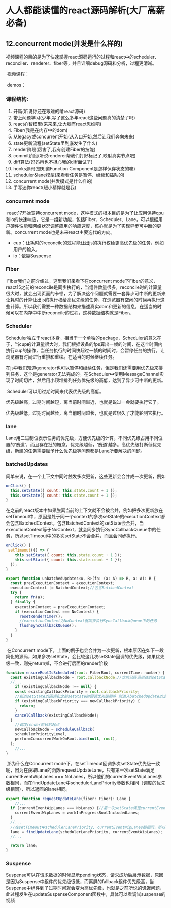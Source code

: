 # 人人都能读懂的react源码解析(大厂高薪必备)

## 12.concurrent mode(并发是什么样的)

​	视频课程的目的是为了快速掌握react源码运行的过程和react中的scheduler、reconciler、renderer、fiber等，并且详细debug源码和分析，过程更清晰。

​	视频课程：

​	demos：

### 课程结构:

1. <a>开篇(听说你还在艰难的啃react源码)</a>
2. <a>带上问题学习(少年,写了这么多年react这些问题真的清楚了吗)</a>
3. <a>react心智模型(来来来,让大脑有react思维吧)</a>
4. <a>Fiber(我是在内存中的dom)</a>
5. <a>从legacy或concurrent开始(从入口开始,然后让我们奔向未来)</a>
6. <a>state更新流程(setState里到底发生了什么)</a>
7. <a>render阶段(厉害了,我有创建Fiber的技能)</a>
8. <a>commit阶段(听说renderer帮我们打好标记了,映射真实节点吧)</a>
9. <a>diff算法(妈妈再也不担心我的diff面试了)</a>
10. <a>hooks源码(想知道Function Component是怎样保存状态的嘛)</a>
11. <a>scheduler&lane模型(来看看任务是暂停、继续和插队的)</a>
12. <a>concurrent mode(并发模式是什么样的)</a>
13. <a>手写迷你react(短小精悍就是我)</a>

### concurrent mode

​	react17开始支持concurrent mode，这种模式的根本目的是为了让应用保持cpu和io的快速响应，它是一组新功能，包括Fiber、Scheduler、Lane，可以根据用户硬件性能和网络状况调整应用的响应速度，核心就是为了实现异步可中断的更新。concurrent mode也是未来react主要迭代的方向。

- cup：让耗时的reconcile的过程能让出js的执行权给更高优先级的任务，例如用户的输入，
- io：依靠Suspense

### Fiber

​	Fiber我们之前介绍过，这里我们来看下在concurrent mode下Fiber的意义，react15之前的reconcile是同步执行的，当组件数量很多，reconcile时的计算量很大时，就会出现页面的卡顿，为了解决这个问题就需要一套异步可中断的更新来让耗时的计算让出js的执行权给高优先级的任务，在浏览器有空闲的时候再执行这些计算。所以我们需要一种数据结构来描述真实dom和更新的信息，在适当的时候可以在内存中中断reconcile的过程，这种数据结构就是Fiber。

### Scheduler

​	Scheduler独立于react本身，相当于一个单独的package，Scheduler的意义在于，当cup的计算量很大时，我们根据设备的fps算出一帧的时间，在这个时间内执行cup的操作，当任务执行的时间快超过一帧的时间时，会暂停任务的执行，让浏览器有时间进行重排和重绘。在适当的时候继续任务。

​	在js中我们知道generator也可以暂停和继续任务，但是我们还需要用优先级来排列任务，这个是generator无法完成的。在Scheduler中使用MessageChannel实现了时间切片，然后用小顶堆排列任务优先级的高低，达到了异步可中断的更新。

​	Scheduler可以用过期时间来代表优先级的高低。

​	优先级越高，过期时间越短，离当前时间越近，也就是说过一会就要执行它了。

​	优先级越低，过期时间越长，离当前时间越长，也就是过很久了才能轮到它执行。

### lane

​	Lane用二进制位表示任务的优先级，方便优先级的计算，不同优先级占用不同位置的‘赛道’，而且存在批的概念，优先级越低，‘赛道’越多。高优先级打断低优先级，新建的任务需要赋予什么优先级等问题都是Lane所要解决的问题。

### batchedUpdates

​	简单来说，在一个上下文中同时触发多次更新，这些更新会合并成一次更新，例如

```jsx
onClick() {
  this.setState({ count: this.state.count + 1 });
  this.setState({ count: this.state.count + 1 });
}
```

​	在之前的react版本中如果脱离当前的上下文就不会被合并，例如把多次更新放在setTimeout中，原因是处于同一个context的多次setState的executionContext都会包含BatchedContext，包含BatchedContext的setState会合并，当executionContext等于NoContext，就会同步执行SyncCallbackQueue中的任务，所以setTimeout中的多次setState不会合并，而且会同步执行。

```js
onClick() {
 setTimeout(() => {
    this.setState({ count: this.state.count + 1 });
    this.setState({ count: this.state.count + 1 });
  });
}
```

```js
export function unbatchedUpdates<A, R>(fn: (a: A) => R, a: A): R {
  const prevExecutionContext = executionContext;
  executionContext |= BatchedContext;//包含BatchedContext
  try {
    return fn(a);
  } finally {
    executionContext = prevExecutionContext;
    if (executionContext === NoContext) {
      resetRenderTimer();
      //executionContext为NoContext就同步执行SyncCallbackQueue中的任务
      flushSyncCallbackQueue();
    }
  }
}
```

​	在Concurrent mode下，上面的例子也会合并为一次更新，根本原因在如下一段简化的源码，如果多次setState，会比较这几次setState回调的优先级，如果优先级一致，则先return掉，不会进行后面的render阶段

```js
function ensureRootIsScheduled(root: FiberRoot, currentTime: number) {
  const existingCallbackNode = root.callbackNode;//之前已经调用过的setState的回调
  //...
	if (existingCallbackNode !== null) {
    const existingCallbackPriority = root.callbackPriority;
    //新的setState的回调和之前setState的回调优先级相等 则进入batchedUpdate的逻辑
    if (existingCallbackPriority === newCallbackPriority) {
      return;
    }
    cancelCallback(existingCallbackNode);
  }
	//调度render阶段的起点
	newCallbackNode = scheduleCallback(
    schedulerPriorityLevel,
    performConcurrentWorkOnRoot.bind(null, root),
  );
	//...
}
```

​	那为什么在Concurrent mode下，在setTimeout回调多次setState优先级一致呢，因为在获取Lane的函数requestUpdateLane，只有第一次setState满足currentEventWipLanes === NoLanes，所以他们的currentEventWipLanes参数相同，而在findUpdateLane中schedulerLanePriority参数也相同（调度的优先级相同），所以返回的lane相同。

```js
export function requestUpdateLane(fiber: Fiber): Lane {
	//...
  if (currentEventWipLanes === NoLanes) {//第一次setState满足currentEventWipLanes === NoLanes
    currentEventWipLanes = workInProgressRootIncludedLanes;
  }
  //...
  //在setTimeout中schedulerLanePriority, currentEventWipLanes都相同，所以返回的lane也相同
  lane = findUpdateLane(schedulerLanePriority, currentEventWipLanes);
  //...

  return lane;
}
```

### Suspense



​	Suspense可以在请求数据的时候显示pending状态，请求成功后展示数据，原因是因为Suspense中组件的优先级很低，而离屏的fallback组件优先级高，当Suspense中组件到了过期时间就会变为高优先级，也就是之前所说的饥饿问题，此过程发生在updateSuspenseComponent函数中，具体可以看调试suspense的视频

